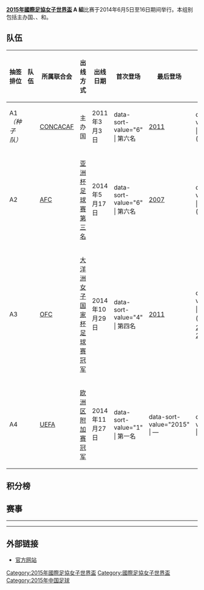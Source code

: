 **[2015年國際足協女子世界盃](../Page/2015年國際足協女子世界盃.md "wikilink") A
組**比赛于2014年6月5日至16日期间举行。本组别包括主办国、、和。

## 队伍

<table>
<thead>
<tr class="header">
<th><p>抽签排位</p></th>
<th><p>队伍</p></th>
<th><p>所属联合会</p></th>
<th><p>出线方式</p></th>
<th><p>出线日期</p></th>
<th><p>首次登场</p></th>
<th><p>最后登场</p></th>
<th><p>最佳成绩</p></th>
<th><p>世界排名</p></th>
</tr>
</thead>
<tbody>
<tr class="odd">
<td><p>A1<em>（种子队）</em></p></td>
<td></td>
<td><p><a href="../Page/CONCACAF.md" title="wikilink">CONCACAF</a></p></td>
<td><p><span style="display:none">*</span> 主办国</p></td>
<td><p>2011年3月3日</p></td>
<td><p>data-sort-value="6" | 第六名</p></td>
<td><p><a href="../Page/2011年國際足協女子世界盃.md" title="wikilink">2011</a></p></td>
<td><p>data-sort-value="4.1" | 第四名 (<a href="../Page/2003年國際足協女子世界盃.md" title="wikilink">2003</a>)</p></td>
<td><p>8</p></td>
</tr>
<tr class="even">
<td><p>A2</p></td>
<td></td>
<td><p><a href="../Page/AFC.md" title="wikilink">AFC</a></p></td>
<td><p><a href="../Page/2014年女子亞洲盃足球賽.md" title="wikilink">亚洲杯足球赛第三名</a></p></td>
<td><p>2014年5月17日</p></td>
<td><p>data-sort-value="6" | 第六名</p></td>
<td><p><a href="../Page/2007年國際足協女子世界盃.md" title="wikilink">2007</a></p></td>
<td><p>data-sort-value="6.1" | 亚军 (<a href="../Page/1999年國際足協女子世界盃.md" title="wikilink">1999</a>)</p></td>
<td><p>16</p></td>
</tr>
<tr class="odd">
<td><p>A3</p></td>
<td></td>
<td><p><a href="../Page/OFC.md" title="wikilink">OFC</a></p></td>
<td><p><a href="../Page/2014年大洋洲女子国家杯足球赛.md" title="wikilink">大洋洲女子国家杯足球赛冠军</a></p></td>
<td><p>2014年10月29日</p></td>
<td><p>data-sort-value="4" | 第四名</p></td>
<td><p><a href="../Page/2011年國際足協女子世界盃.md" title="wikilink">2011</a></p></td>
<td><p>data-sort-value="1.3" | 小组未出线 (<a href="../Page/1991年國際足協女子世界盃.md" title="wikilink">1991</a>、<a href="../Page/2007年國際足協女子世界盃.md" title="wikilink">2007</a>、<a href="../Page/2011年國際足協女子世界盃.md" title="wikilink">2011</a>)</p></td>
<td><p>17</p></td>
</tr>
<tr class="even">
<td><p>A4</p></td>
<td></td>
<td><p><a href="../Page/UEFA.md" title="wikilink">UEFA</a></p></td>
<td><p><a href="../Page/2015年國際足協女子世界盃资格赛欧洲区附加赛.md" title="wikilink">欧洲区附加赛冠军</a></p></td>
<td><p>2014年11月27日</p></td>
<td><p>data-sort-value="1" | 第一名</p></td>
<td><p>data-sort-value="2015" | —</p></td>
<td><p>data-sort-value="0.0" | —</p></td>
<td><p>12</p></td>
</tr>
</tbody>
</table>

## 积分榜

## 赛事

-----

-----

## 外部链接

  - [官方网站](http://www.fifa.com/womensworldcup/index.html)

[Category:2015年國際足協女子世界盃](https://zh.wikipedia.org/wiki/Category:2015年國際足協女子世界盃 "wikilink")
[Category:國際足協女子世界盃](https://zh.wikipedia.org/wiki/Category:國際足協女子世界盃 "wikilink")
[Category:2015年中国足球](https://zh.wikipedia.org/wiki/Category:2015年中国足球 "wikilink")
